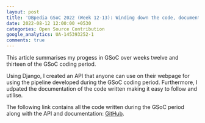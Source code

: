 ```yaml
---
layout: post
title: 'DBpedia GSoC 2022 (Week 12-13): Winding down the code, documentation, and API'
date: 2022-08-12 12:00:00 +0530
categories: Open Source Contribution
google_analytics: UA-145393252-1
comments: true
---
```


This article summarises my progess in GSoC over weeks twelve and thirteen of the GSoC coding period.

Using Django, I created an API that anyone can use on their webpage for using the pipeline developed during the GSoC coding period. Furthermore, I udpated the documentation of the code written making it easy to follow and utilise.

The following link contains all the code written during the GSoC period along with the API and documentation: [GitHub](https://github.com/dbpedia/image-search-gsoc-2022/).
